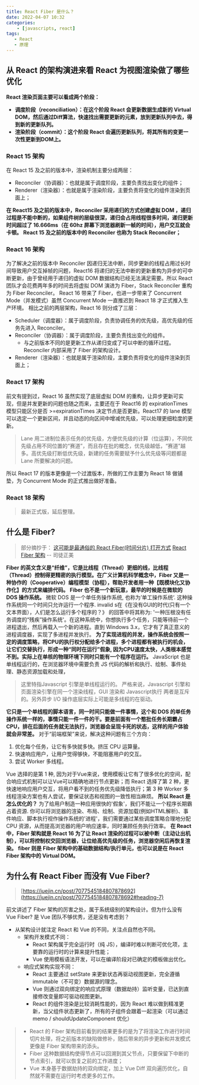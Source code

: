 ```yaml
---
title: React Fiber 是什么？
date: 2022-04-07 10:32
categories:
    - [javascripts, react]
tags:
   - React
   - 原理
---
```


## 从 React 的架构演进来看 React 为视图渲染做了哪些优化
**React 渲染页面主要可以看成两个阶段：**

- **调度阶段（reconciliation）：在这个阶段 React 会更新数据生成新的 Virtual DOM，然后通过Diff算法，快速找出需要更新的元素，放到更新队列中去，得到新的更新队列。**
- **渲染阶段（commit）：这个阶段 React 会遍历更新队列，将其所有的变更一次性更新到DOM上。**
### React 15 架构
在 React 15 及之前的版本中，渲染机制主要分成两层：

- Reconciler（协调器）：也就是属于调度阶段，主要负责找出变化的组件；
- Renderer（渲染器）：也就是属于渲染阶段，主要负责将变化的组件渲染到页面上；

**在 React15 及之前的版本中，Reconciler 采用递归的方式创建虚拟 DOM ，递归过程是不能中断的，如果组件树的层级很深，递归会占用线程很多时间，递归更新时间超过了 16.666ms（在 60hz 屏幕下浏览器刷新一帧的时间），用户交互就会卡顿。**
**React 15 及之前的版本中的 Reconciler 也称为 Stack Reconciler；**
### React 16 架构
为了解决之前的版本中 Reconciler 因递归无法中断，同步更新的线程占用过长时间导致用户交互掉帧的问题，React16 将递归的无法中断的更新重构为异步的可中断更新，由于曾经用于递归的虚拟 DOM 数据结构已经无法满足需要。所以 React 团队才会花费两年多的时间去将虚拟 DOM 演进为 Fiber，Stack Reconciler 重构为 Fiber Reconciler。
React 16 带来了 Fiber，也进一步带来了 Concurrent Mode（并发模式）虽然 Concurrent Mode 一直推迟到 React 18 才正式推入生产环境。
相比之前的两层架构，React 16 则分成了三层：

- Scheduler（调度器）：属于调度阶段，负责协调任务的优先级，高优先级的任务先进入 Reconciler。
- Reconciler（协调器）：属于调度阶段，主要负责找出变化的组件。
   - 与之前版本不同的是更新工作从递归变成了可以中断的循环过程。Reconciler 内部采用了 Fiber 的架构设计。
- Renderer（渲染器）：也就是属于渲染阶段，主要负责将变化的组件渲染到页面上；
### React 17 架构
前文有提到过，React 16 虽然实现了底层虚拟 DOM 的重构，让异步更新可实现，但是并发更新的问题也随之而来，主要还在于 React16 的 expirationTimes 模型只能区分是否 >=expirationTimes 决定节点是否更新。React17 的 lane 模型可以选定一个更新区间，并且动态的向区间中增减优先级，可以处理更细粒度的更新。
> Lane 用二进制位表示任务的优先级，方便优先级的计算（位运算），不同优先级占用不同位置的“赛道”，而且存在批的概念，优先级越低，“赛道”越多。高优先级打断低优先级，新建的任务需要赋予什么优先级等问题都是 Lane 所要解决的问题。

所以 React 17 的版本更像是一个过渡版本，所做的工作主要为 React 18 做铺垫，为 Concurrent Mode 的正式推出做好准备。
### React 18 架构
> 最新正式版，延后整理。

## 什么是 Fiber?
> 部分摘抄于：
> [这可能是最通俗的 React Fiber(时间分片) 打开方式](https://juejin.cn/post/6844903975112671239)
> [React Fiber 架构](https://zhuanlan.zhihu.com/p/37095662) -- 司徒正美

**Fiber 的英文含义是“纤维”，它是比线程（Thread）更细的线，比线程（Thread）控制得更精密的执行模型。在广义计算机科学概念中，Fiber 又是一种协作的（Cooperative）编程模型（协程），帮助开发者用一种【既模块化又协作化】的方式来编排代码。**
**Fiber 也不是一个新玩意，最早的时候是在微软的 DOS 操作系统。**
微软 DOS 是一个单任务操作系统, 也称为’单工操作系统‘. 这种操作系统同一个时间只允许运行一个程序. invalid s在《在没有GUI的时代(只有一个文本界面），人们是怎么运行多个程序的？》 的回答中将其称为: '一种压根没有任务调度的“残疾”操作系统'。在这种系统中，你想执行多个任务，只能等待前一个进程退出，然后再载入一个新的进程。直到 Windows 3.x，它才有了真正意义的进程调度器，实现了多进程并发执行。
**为了实现进程的并发，操作系统会按照一定的调度策略，将CPU的执行权分配给多个进程，多个进程都有被执行的机会，让它们交替执行，形成一种“同时在运行”假象, 因为CPU速度太快，人类根本感觉不到。实际上在单核的物理环境下同时只能有一个程序在运行。**
JavaScript 也是单线程运行的，在浏览器环境中需要负责 JS 代码的解析和执行、绘制、事件处理、静态资源加载和处理，
> 这里特指Javascript 引擎是单线程运行的。 严格来说，Javascript 引擎和页面渲染引擎在同一个渲染线程，GUI 渲染和 Javascript执行 两者是互斥的。另外异步 I/O 操作底层实际上可能是多线程的在驱动。

**它只是一个单线程的脚本语言，同一时间只能做一件事情，这个和 DOS 的单任务操作系统一样的，事情只能一件一件的干。要是前面有一个憨批任务长期霸占 CPU，排在后面的任务就无法执行，浏览器会呈现卡死的状态，这样的用户体验就会非常差。**
对于“前端框架”来说，解决这种问题有三个方向：

1. 优化每个任务，让它有多快就多快。挤压 CPU 运算量。
2. 快速响应用户，让用户觉得够快，不能阻塞用户的交互。
3. 尝试 Worker 多线程。

Vue 选择的是第 1 种, 因为对于Vue来说，使用模板让它有了很多优化的空间，配合响应式机制可以让Vue可以精确地进行节点更新；而 React 选择了第 2 种，更快速地响应用户交互，将用户看不到的任务优先级降低执行；第 3 种 Worker 多线程渲染方案也有人尝试，要保证状态和视图的一致性相当麻烦。
**所以 React 是怎么优化的？** 
为了给用户制造一种应用很快的'假象'，我们不能让一个程序长期霸占着资源. 你可以将浏览器的渲染、布局、绘制、资源加载(例如HTML解析)、事件响应、脚本执行视作操作系统的'进程'，我们需要通过某些调度策略合理地分配 CPU 资源，从而提高浏览器的用户响应速率，同时兼顾任务执行效率。
**在 React 中，Fiber 架构就是 React 16 为了让 React 渲染的过程可以被中断（主动让出机制），可以将控制权交回浏览器，让位给高优先级的任务，浏览器空闲后再恢复渲染。**
**fiber 则是 Fiber 架构中的基础数据结构/执行单元，也可以说是在 React Fiber 架构中的 Virtual DOM。**
## 为什么有 React Fiber 而没有 Vue Fiber?
> [https://juejin.cn/post/7077545184807878692](https://juejin.cn/post/7077545184807878692#heading-7)

前文讲述了 Fiber 架构的厉害之处，属于系统级别的架构设计。但为什么没有 Vue Fiber? 是 Vue 团队不够优秀，还是没有考虑到？

- 从架构设计就注定 React 和 Vue 的不同，关注点自然也不同。
   - 架构开发模式不同：
      - React 架构属于完全运行时（纯 JS），编译时难以判断可优化项，主要靠的运行时的计算来提升性能；
      - Vue 使用模板语法开发，可以在编译阶段对已确定的模板做出优化。
   - 响应式架构实现不同：
      - React 主要通过 setState 来更新状态再驱动视图更新，完全遵循 immutable（不可变）数据源的理念。
      - Vue 则通过双向绑定的响应式原理（数据劫持）监听变量，已达到直接修改变量即可驱动视图更新。
      - React 的组件渲染是比较消耗性能的，因为 React 难以做到精准更新，当父组件状态更新了，所有的子组件会跟着一起渲染（可以通过 memo / shouldUpdateComponent 优化）
> - React 的 Fiber 架构目前看到的结果更多的是为了将渲染工作进行时间切片处理，将之前版本的缺陷做修补，随后带来的异步更新和并发模式更像是 Fiber 架构带来的添头。
> - Fiber 这种数据结构使得节点可以回溯到其父节点，只要保留下中断的节点索引，就可以恢复之前的工作进度；
> - Vue 本身基于数据劫持的双向绑定，加上 Vue Diff 双向遍历优化，自然就不需要在运行时考虑更多的工作。

